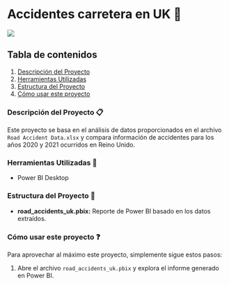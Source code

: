 # Accidentes carretera en UK 🚗

<img src="https://www.aetrac.es/wp-content/uploads/2023/06/09062023_1-800x445.jpg">

## Tabla de contenidos

1. [Descripción del Proyecto](#descripción-del-proyecto-clipboard)
2. [Herramientas Utilizadas](#herramientas-utilizadas-wrench)
3. [Estructura del Proyecto](#estructura-del-proyecto-open_file_folder)
4. [Cómo usar este proyecto](#cómo-usar-este-proyecto-question)


### Descripción del Proyecto :clipboard:
Este proyecto se basa en el análisis de datos proporcionados en el archivo `Road Accident Data.xlsx` y compara información de accidentes para los años 2020 y 2021 ocurridos en Reino Unido.


### Herramientas Utilizadas :wrench:
- Power BI Desktop

  
### Estructura del Proyecto :open_file_folder:
- **road_accidents_uk.pbix:** Reporte de Power BI basado en los datos extraídos.

  
### Cómo usar este proyecto :question:
Para aprovechar al máximo este proyecto, simplemente sigue estos pasos:
1. Abre el archivo `road_accidents_uk.pbix` y explora el informe generado en Power BI.
